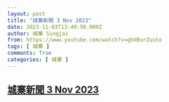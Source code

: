 ```yaml
---
layout: post
title: "城寨新聞 3 Nov 2023"
date: 2023-11-03T13:49:50.000Z
author: 城寨 Singjai
from: https://www.youtube.com/watch?v=ghXBurZuuto
tags: [ 城寨 ]
comments: True
categories: [ 城寨 ]
---
```

<!--1699019390000-->
[城寨新聞 3 Nov 2023](https://www.youtube.com/watch?v=ghXBurZuuto)
------

<div>

</div>
